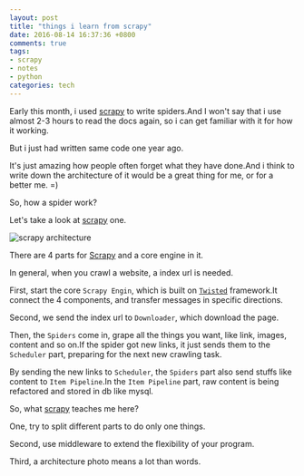```yaml
---
layout: post
title: "things i learn from scrapy"
date: 2016-08-14 16:37:36 +0800
comments: true
tags:
- scrapy
- notes
- python
categories: tech
---
```


Early this month, i used [scrapy][2] to write spiders.And I won't say that i use almost 2-3 hours to read the docs again, so i can get familiar with it for how it working.

But i just had written same code one year ago.

It's just amazing how people often forget what they have done.And i think to write down the architecture of it would be a great thing for me, or for a better me. =)

So, how a spider work?

Let's take a look at [scrapy][2] one.

![scrapy architecture][1]

There are 4 parts for [Scrapy][2] and a core engine in it.

In general, when you crawl a website, a index url is needed.

First, start the core `Scrapy Engin`, which is built on [`Twisted`][2] framework.It connect the 4 components, and transfer messages in specific directions.

Second, we send the index url to `Downloader`, which download the page.

Then, the `Spiders` come in, grape all the things you want, like link, images, content and so on.If the spider got new links, it just sends them to the `Scheduler` part, preparing for the next new crawling task.

By sending the new links to `Scheduler`, the `Spiders` part also send stuffs like content to `Item Pipeline`.In the `Item Pipeline` part, raw content is being refactored and stored in db like mysql.

So, what [scrapy][2] teaches me here?

<!-- more -->

One, try to split different parts to do only one things.

Second, use middleware to extend the flexibility of your program.

Third, a architecture photo means a lot than words.

[1]: http://doc.scrapy.org/en/latest/_images/scrapy_architecture.png
[2]: http://doc.scrapy.org/
